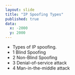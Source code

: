 ```yaml
---
layout: slide
title: "IP Spoofing Types"
published: true
data:
  x: -2000
  y: 2000
---
```


+ Types of IP spoofing.
+ 1 Blind Spoofing
+ 2 Non-Blind Spoofing
+ 3 Denial-of-service attack
+ 4 Man-in-the-middle attack
